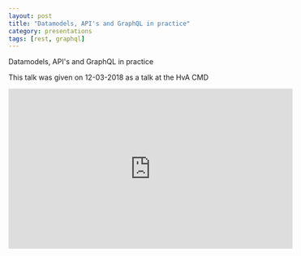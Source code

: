 ```yaml
---
layout: post
title: "Datamodels, API's and GraphQL in practice"
category: presentations
tags: [rest, graphql]
---
```


Datamodels, API's and GraphQL in practice

This talk was given on 12-03-2018 as a talk at the HvA CMD

<iframe width="560" height="315" src="https://www.youtube.com/embed/LUYr-aL8ub4" frameborder="0" allow="autoplay; encrypted-media" allowfullscreen></iframe>
